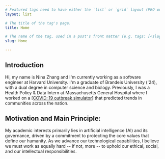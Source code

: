 ```yaml
---
# Featured tags need to have either the `list` or `grid` layout (PRO only).
layout: list

# The title of the tag's page.
title: Home

# The name of the tag, used in a post's front matter (e.g. tags: [<slug>]).
slug: Home

---
```


## Introduction

  Hi, my name is Nina Zhang and I'm currently working as a software engineer at Harvard University. I'm a graduate of Brandeis University ('24), with a dual degree in computer science and biology. Previously, I was a Health Policy & Data Intern at Massachusetts General Hospital where I worked on a [[COVID-19 outbreak simulator](https://www.covid19sim.org/)] that predicted trends in communities across the nation.

## Motivation and Main Principle: 
  My academic interests primarily lies in artificial intelligence (AI) and its governance, driven by a commitment to protecting the core values that define our humanity. As we advance our technological capabilities, I believe we must work as equally hard -- if not, more -- to uphold our ethical, social, and our intellectual responsibilities.